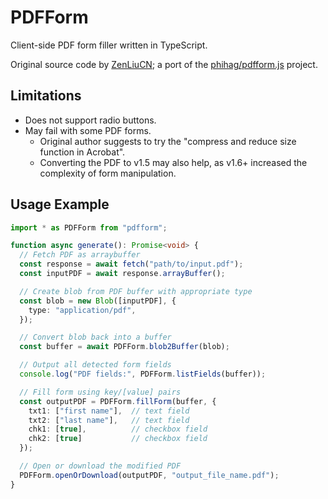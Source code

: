 # PDFForm

Client-side PDF form filler written in TypeScript.

Original source code by [ZenLiuCN](https://github.com/ZenLiuCN/PDFForm); a port of the [phihag/pdfform.js](https://github.com/phihag/pdfform.js) project.

## Limitations

* Does not support radio buttons.
* May fail with some PDF forms.
  * Original author suggests to try the "compress and reduce size function in Acrobat".
  * Converting the PDF to v1.5 may also help, as v1.6+ increased the complexity of form manipulation.

## Usage Example

```ts
import * as PDFForm from "pdfform";

function async generate(): Promise<void> {
  // Fetch PDF as arraybuffer
  const response = await fetch("path/to/input.pdf");
  const inputPDF = await response.arrayBuffer();

  // Create blob from PDF buffer with appropriate type
  const blob = new Blob([inputPDF], {
    type: "application/pdf",
  });

  // Convert blob back into a buffer
  const buffer = await PDFForm.blob2Buffer(blob);

  // Output all detected form fields
  console.log("PDF fields:", PDFForm.listFields(buffer));

  // Fill form using key/[value] pairs
  const outputPDF = PDFForm.fillForm(buffer, {
    txt1: ["first name"],  // text field
    txt2: ["last name"],   // text field
    chk1: [true],          // checkbox field
    chk2: [true]           // checkbox field
  });

  // Open or download the modified PDF
  PDFForm.openOrDownload(outputPDF, "output_file_name.pdf");
}
```
